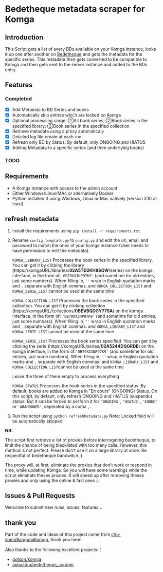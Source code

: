 # Bedetheque metadata scraper for Komga

## Introduction

This Script gets a list of every BDs available on your Komga instance,
looks it up one after another on [Bedetheque](https://www.bedetheque.com/) and gets the metadata for the specific series.
This metadata then gets converted to be compatible to Komga and then gets sent to the server instance and added to the BDs entry.

## Features

### Completed
- [X] Add Metadata to BD Series and books
- [X] Automatically skip entries which are locked on Komga
- [X] Optional processing range: ①All book series; ②Book series in the specified library; ③Book series in the specified collection
- [X] Retrieve metadata using a proxy automaticaly
- [X] Detailed log file create at each run
- [X] Refresh only BD by Status. By default, only ONGOING and HIATUS
- [X] Adding Metadata to a specific series (and their underlying books)

### TODO




## Requirements

- A Komga instance with access to the admin account
- Either Windows/Linux/MAc or alternatively Docker
- Python installed if using Windows, Linux or Mac natively (version 3.10 at least)

## refresh metadata

1. Install the requirements using `pip install -r requirements.txt`
2. Rename `config.template.py` to `config.py` and edit the url, email and password to match the ones of your komga instance (User needs to have permission to edit the metadata).

    `KOMGA_LIBRARY_LIST` Processes the book series in the specified library. You can get it by clicking the library (https://komgaURL/libraries/<b>02A5TD2KH8SQW</b>/series) on the komga interface, in the form of:`'0B79XX3NP97K9'` (and sometime for old entries, just some numbers). When filling in, `''` wrap in English quotation marks and `,` separate with English commas. and `KOMGA_COLLECTION_LIST` and `KOMGA_SERIE_LIST` cannot be used at the same time

    `KOMGA_COLLECTION_LIST` Processes the book series in the specified collection. You can get it by clicking collection (https://komgaURL/collections/<b>0BEVBQDGY77SA</b>) on the komga interface, in the form of: `'0B79XX3NP97K9'` (and sometime for old entries, just some numbers). When filling in, `''` wrap in English quotation marks and `,` separate with English commas. and `KOMGA_LIBRARY_LIST` and `KOMGA_SERIE_LIST` cannot be used at the same time

    `KOMGA_SERIE_LIST` Processes the book series specified. You can get it by clicking the serie (https://komgaURL/series/<b>02A5244DQGRDE</b>) on the komga interface, in the form of:`'0B79XX3NP97K9'` (and sometime for old entries, just some numbers). When filling in, `''` wrap in English quotation marks and `,` separate with English commas. and `KOMGA_LIBRARY_LIST` and `KOMGA_COLLECTION_LIST`cannot be used at the same time

    Leave the three of them empty to process everything


    `KOMGA_STATUS` Processes the book series in the specified status. By default, books are added to Komga in "En cours" (ONGOING) Status. On this script, by default, only refresh ONGOING and HIATUS (suspendu) status. But it can be forced to perform it for `'ONGOING'`, `'HIATUS'`, `'ENDED'` or `'ABANDONED'`, seperated by a coma `,`.

3. Run the script using `python refreshMetadata.py` Note: Locked field will be automatically skipped

**NB:**

The script first retrieve a list of proxies before interrogating bedetheque, to limit the chance of being blacklisted with too many calls.
However, this method is not perfect. Please don't use it on a large library at once. Be respectful of bedetheque bandwitch ;)

The proxy will, at first, eliminate the proxies that don't work or respond in time, while updating Komga. So you will have some warnings while the script eliminate theses proxies. It will speed up after removing theses proxies and only using the online & fast ones :)

## Issues & Pull Requests

Welcome to submit new rules, issues, features...

## thank you

Part of the code and ideas of this project come from [chu-shen/BangumiKomga](https://github.com/chu-shen/BangumiKomga), thank you here!

Also thanks to the following excellent projects:：
- [gotson/komga](https://github.com/gotson/komga)
- [aubustou/bedetheque_scraper](https://github.com/aubustou/bedetheque_scraper)
